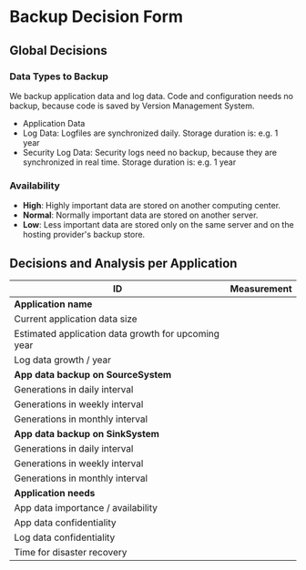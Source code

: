 # Backup Decision Form

## Global Decisions
### Data Types  to Backup
We backup application data and log data.
Code and configuration needs no backup, because code is saved by Version Management System.
 * Application Data
 * Log Data: Logfiles are synchronized daily. Storage duration is: e.g. 1 year
 * Security Log Data: Security logs need no backup, because they are synchronized in real time. Storage duration is:	e.g. 1 year

### Availability
 * **High**: Highly important data are stored on another computing center.
 * **Normal**: Normally important data are stored on another server.
 * **Low**: Less important data are stored only on the same server and on the hosting provider's backup store.

## Decisions and Analysis per Application
|ID|Measurement|
|--|--|
|**Application name**||
|Current application data size||
|Estimated application data growth for upcoming year||
|Log data growth / year||
|**App data backup on SourceSystem**||
|Generations in daily interval||
|Generations in weekly interval||
|Generations in monthly interval||
|**App data backup on SinkSystem**||
|Generations in daily interval||
|Generations in weekly interval||
|Generations in monthly interval||
|**Application needs**||
|App data importance / availability||
|App data confidentiality||
|Log data confidentiality||
|Time for disaster recovery||
